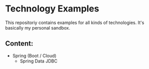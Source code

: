# Technology Examples

This repositoriy contains examples for all kinds of technologies. It's basically my personal sandbox.

## Content:

- Spring (Boot / Cloud)
  - Spring Data JDBC
